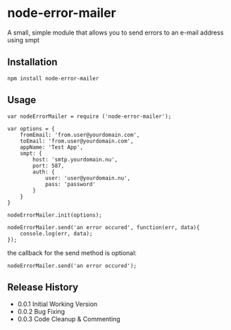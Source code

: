 node-error-mailer
=================

A small, simple module that allows you to send errors to an e-mail address using smpt

## Installation

    npm install node-error-mailer
    
## Usage

    var nodeErrorMailer = require ('node-error-mailer');

    var options = {
        fromEmail: 'from.user@yourdomain.com',
        toEmail: 'from.user@yourdomain.com',
        appName: 'Test App',
        smpt: {
            host: 'smtp.yourdomain.nu',
            port: 587,
            auth: {
                user: 'user@yourdomain.nu',
                pass: 'password'
            }
        }
    }

    nodeErrorMailer.init(options);

    nodeErrorMailer.send('an error occured', function(err, data){
        console.log(err, data);
    });

the callback for the send method is optional:

    nodeErrorMailer.send('an error occured');
    

## Release History

* 0.0.1 Initial Working Version
* 0.0.2 Bug Fixing
* 0.0.3 Code Cleanup & Commenting